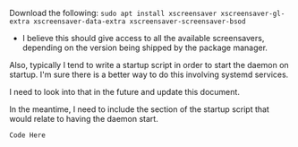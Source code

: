 Download the following:
`sudo apt install xscreensaver xscreensaver-gl-extra xscreensaver-data-extra xscreensaver-screensaver-bsod`
- I believe this should give access to all the available screensavers, depending on the version being shipped by the package manager.

Also, typically I tend to write a startup script in order to start the daemon on startup.
I'm sure there is a better way to do this involving systemd services.

I need to look into that in the future and update this document.

In the meantime, I need to include the section of the startup script that would relate to having the daemon start.

`Code Here`
